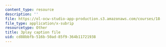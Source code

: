 ```yaml
---
content_type: resource
description: ''
file: https://ol-ocw-studio-app-production.s3.amazonaws.com/courses/18-06sc-linear-algebra-fall-2011/cd88bbfb516b50ad85f9364b11721938_-eA2D_rIcNA.vtt
file_type: application/x-subrip
resourcetype: Other
title: 3play caption file
uid: cd88bbfb-516b-50ad-85f9-364b11721938
---
```

